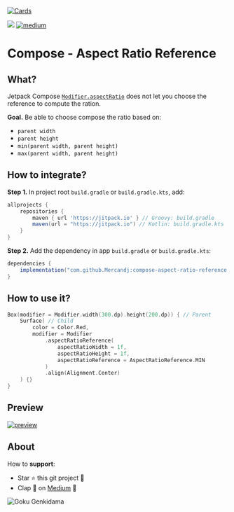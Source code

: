 [![Cards](https://user-images.githubusercontent.com/3717316/229355050-c5224a53-fd0b-49cf-9fbb-0fe8f880727b.jpg?raw=true)](https://medium.com/@jonathan.mercandalli_41381/aspect-ratio-with-reference-in-jetpack-compose-9bf9b79016ee)

[![](https://jitpack.io/v/Mercandj/compose-aspect-ratio-reference.svg)](https://jitpack.io/#Mercandj/compose-aspect-ratio-reference)
[![medium](https://img.shields.io/badge/medium-article%20👏-607D8B.svg?style=flat-square&label=medium)](https://medium.com/@jonathan.mercandalli_41381/aspect-ratio-with-reference-in-jetpack-compose-9bf9b79016ee)

# Compose - Aspect Ratio Reference

## What?

Jetpack Compose [`Modifier.aspectRatio`](https://developer.android.com/reference/kotlin/androidx/compose/ui/Modifier#(androidx.compose.ui.Modifier).aspectRatio(kotlin.Float,kotlin.Boolean)) does not let you choose the reference to compute the ration.

**Goal.** Be able to choose compose the ratio based on:

- `parent width`
- `parent height`
- `min(parent width, parent height)`
- `max(parent width, parent height)`

## How to integrate?

**Step 1.** In project root `build.gradle` or `build.gradle.kts`, add:

```groovy
allprojects {
    repositories {
        maven { url 'https://jitpack.io' } // Groovy: build.gradle
        maven(url = "https://jitpack.io") // Kotlin: build.gradle.kts
    }
}
```

**Step 2.** Add the dependency in app `build.gradle` or `build.gradle.kts`:

```groovy
dependencies {
    implementation("com.github.Mercandj:compose-aspect-ratio-reference:1.00.02")
}
```

## How to use it?

```kotlin
Box(modifier = Modifier.width(300.dp).height(200.dp)) { // Parent
    Surface( // Child
        color = Color.Red,
        modifier = Modifier
            .aspectRatioReference(
                aspectRatioWidth = 1f,
                aspectRatioHeight = 1f,
                aspectRatioReference = AspectRatioReference.MIN
            )
            .align(Alignment.Center)
    ) {}
}
```

## Preview

[![preview](https://miro.medium.com/v2/resize:fit:4800/format:webp/1*pmS0_cNRQhOe5mmOMA2HkA.png)](https://medium.com/@jonathan.mercandalli_41381/aspect-ratio-with-reference-in-jetpack-compose-9bf9b79016ee)

## About

How to **support**:

- Star ⭐️ this git project 🙏
- Clap 👏 on [Medium](https://medium.com/@jonathan.mercandalli_41381/aspect-ratio-with-reference-in-jetpack-compose-9bf9b79016ee) 🙏

![Goku Genkidama](https://user-images.githubusercontent.com/3717316/229345557-4094875a-c889-4c18-8f9f-bd4c6ef754f3.jpg)
